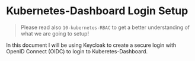 # Kubernetes-Dashboard Login Setup
> Please read also `10-kubernetes-RBAC` to get a better understanding of what we are going to setup!

In this document I will be using Keycloak to create a secure login with OpenID Connect (OIDC) to login to Kuberetes-Dashboard.
